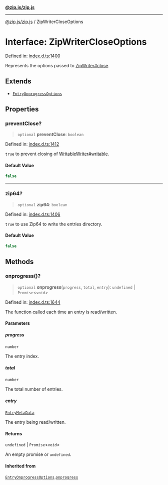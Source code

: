 [**@zip.js/zip.js**](../README.md)

***

[@zip.js/zip.js](../globals.md) / ZipWriterCloseOptions

# Interface: ZipWriterCloseOptions

Defined in: [index.d.ts:1400](https://github.com/gildas-lormeau/zip.js/blob/f3a32a7ff6dfd704bbdd861b62eec086ef8a7c94/index.d.ts#L1400)

Represents the options passed to  [ZipWriter#close](../classes/ZipWriter.md#close).

## Extends

- [`EntryOnprogressOptions`](EntryOnprogressOptions.md)

## Properties

### preventClose?

> `optional` **preventClose**: `boolean`

Defined in: [index.d.ts:1412](https://github.com/gildas-lormeau/zip.js/blob/f3a32a7ff6dfd704bbdd861b62eec086ef8a7c94/index.d.ts#L1412)

`true` to prevent closing of [WritableWriter#writable](WritableWriter.md#writable).

#### Default Value

```ts
false
```

***

### zip64?

> `optional` **zip64**: `boolean`

Defined in: [index.d.ts:1406](https://github.com/gildas-lormeau/zip.js/blob/f3a32a7ff6dfd704bbdd861b62eec086ef8a7c94/index.d.ts#L1406)

`true` to use Zip64 to write the entries directory.

#### Default Value

```ts
false
```

## Methods

### onprogress()?

> `optional` **onprogress**(`progress`, `total`, `entry`): `undefined` \| `Promise`\<`void`\>

Defined in: [index.d.ts:1644](https://github.com/gildas-lormeau/zip.js/blob/f3a32a7ff6dfd704bbdd861b62eec086ef8a7c94/index.d.ts#L1644)

The function called each time an entry is read/written.

#### Parameters

##### progress

`number`

The entry index.

##### total

`number`

The total number of entries.

##### entry

[`EntryMetaData`](EntryMetaData.md)

The entry being read/written.

#### Returns

`undefined` \| `Promise`\<`void`\>

An empty promise or `undefined`.

#### Inherited from

[`EntryOnprogressOptions`](EntryOnprogressOptions.md).[`onprogress`](EntryOnprogressOptions.md#onprogress)
